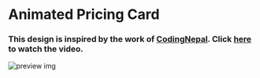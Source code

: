 # Animated Pricing Card
### This design is inspired by the work of [CodingNepal](https://www.youtube.com/@CodingNepal). Click [here](https://youtu.be/REsqRd5f9MM?si=xAy8mhtq0u0hYeYd) to watch the video.

![preview img](assets/img/preview.jpg)
